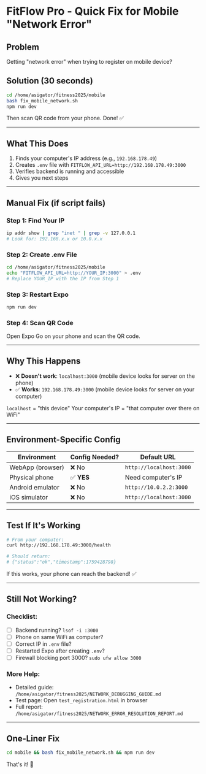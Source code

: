 # FitFlow Pro - Quick Fix for Mobile "Network Error"

## Problem
Getting "network error" when trying to register on mobile device?

## Solution (30 seconds)

```bash
cd /home/asigator/fitness2025/mobile
bash fix_mobile_network.sh
npm run dev
```

Then scan QR code from your phone. Done! ✅

---

## What This Does

1. Finds your computer's IP address (e.g., `192.168.178.49`)
2. Creates `.env` file with `FITFLOW_API_URL=http://192.168.178.49:3000`
3. Verifies backend is running and accessible
4. Gives you next steps

---

## Manual Fix (if script fails)

### Step 1: Find Your IP
```bash
ip addr show | grep "inet " | grep -v 127.0.0.1
# Look for: 192.168.x.x or 10.0.x.x
```

### Step 2: Create .env File
```bash
cd /home/asigator/fitness2025/mobile
echo "FITFLOW_API_URL=http://YOUR_IP:3000" > .env
# Replace YOUR_IP with the IP from Step 1
```

### Step 3: Restart Expo
```bash
npm run dev
```

### Step 4: Scan QR Code
Open Expo Go on your phone and scan the QR code.

---

## Why This Happens

- ❌ **Doesn't work**: `localhost:3000` (mobile device looks for server on the phone)
- ✅ **Works**: `192.168.178.49:3000` (mobile device looks for server on your computer)

`localhost` = "this device"
Your computer's IP = "that computer over there on WiFi"

---

## Environment-Specific Config

| Environment | Config Needed? | Default URL |
|-------------|---------------|-------------|
| WebApp (browser) | ❌ No | `http://localhost:3000` |
| Physical phone | ✅ **YES** | Need computer's IP |
| Android emulator | ❌ No | `http://10.0.2.2:3000` |
| iOS simulator | ❌ No | `http://localhost:3000` |

---

## Test If It's Working

```bash
# From your computer:
curl http://192.168.178.49:3000/health

# Should return:
# {"status":"ok","timestamp":1759428798}
```

If this works, your phone can reach the backend! ✅

---

## Still Not Working?

### Checklist:
- [ ] Backend running? `lsof -i :3000`
- [ ] Phone on same WiFi as computer?
- [ ] Correct IP in `.env` file?
- [ ] Restarted Expo after creating `.env`?
- [ ] Firewall blocking port 3000? `sudo ufw allow 3000`

### More Help:
- Detailed guide: `/home/asigator/fitness2025/NETWORK_DEBUGGING_GUIDE.md`
- Test page: Open `test_registration.html` in browser
- Full report: `/home/asigator/fitness2025/NETWORK_ERROR_RESOLUTION_REPORT.md`

---

## One-Liner Fix

```bash
cd mobile && bash fix_mobile_network.sh && npm run dev
```

That's it! 🎉
